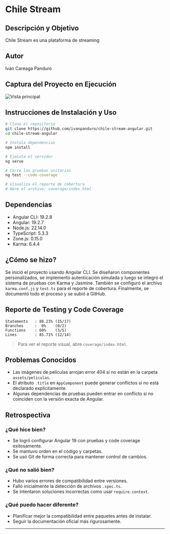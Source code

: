 # Chile Stream 

##  Descripción y Objetivo

Chile Stream es una plataforma de streaming 
##  Autor

Iván Careaga Panduro

## Captura del Proyecto en Ejecución

![Vista principal](./src/assets/captura-ejecucion.png)



##  Instrucciones de Instalación y Uso

```bash
# Clona el repositorio
git clone https://github.com/ivanpanduro/chile-stream-angular.git
cd chile-stream-angular

# Instala dependencias
npm install

# Ejecuta el servidor
ng serve

# Corre las pruebas unitarias
ng test --code-coverage

# Visualiza el reporte de cobertura
# Abre el archivo: coverage/index.html
```

##  Dependencias

- Angular CLI: 19.2.8
- Angular: 19.2.7
- Node.js: 22.14.0
- TypeScript: 5.3.3
- Zone.js: 0.15.0
- Karma: 6.4.4

## ¿Cómo se hizo?

Se inició el proyecto usando Angular CLI. Se diseñaron componentes personalizados, se implementó autenticación simulada y luego se integró el sistema de pruebas con Karma y Jasmine. También se configuró el archivo `karma.conf.js` y `test.ts` para el reporte de cobertura. Finalmente, se documentó todo el proceso y se subió a GitHub.

##  Reporte de Testing y Code Coverage

```plaintext
Statements   : 88.23% (15/17)
Branches     :  0%    (0/2)
Functions    : 60%    (3/5)
Lines        : 85.71% (12/14)
```

> Para ver el reporte visual, abre `coverage/index.html`.

##  Problemas Conocidos

- Las imágenes de películas arrojan error 404 si no están en la carpeta `assets/peliculas`.
- El atributo `.title` en `AppComponent` puede generar conflictos si no está declarado explícitamente.
- Algunas dependencias de pruebas pueden entrar en conflicto si no coinciden con la versión exacta de Angular.

##  Retrospectiva

###  ¿Qué hice bien?
- Se logró configurar Angular 19 con pruebas y code coverage exitosamente.
- Se mantuvo orden en el código y carpetas.
- Se usó Git de forma correcta para mantener control de cambios.

###  ¿Qué no salió bien?
- Hubo varios errores de compatibilidad entre versiones.
- Falló inicialmente la detección de archivos `.spec.ts`.
- Se intentaron soluciones incorrectas como usar `require.context`.

### ¿Qué puedo hacer diferente?
- Planificar mejor la compatibilidad entre paquetes antes de instalar.
- Seguir la documentación oficial más rigurosamente.


---
